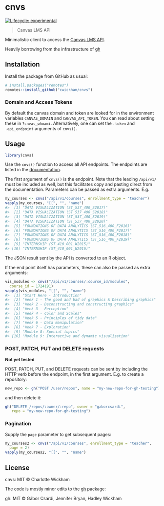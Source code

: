 
<!-- README.md is generated from README.Rmd. Please edit that file -->

# cnvs

<!-- badges: start -->

[![Lifecycle:
experimental](https://img.shields.io/badge/lifecycle-experimental-orange.svg)](https://www.tidyverse.org/lifecycle/#experimental)
<!-- badges: end -->

> Canvas LMS API

Minimalistic client to access the [Canvas LMS
API](https://canvas.instructure.com/doc/api/index.html).

Heavily borrowing from the infrastructure of
[gh](https://github.com/r-lib/gh)

## Installation

Install the package from GitHub as usual:

``` r
# install.packages("remotes")
remotes::install_github("cwickham/cnvs")
```

### Domain and Access Tokens

By default the canvas domain and token are looked for in the environment
variables `CANVAS_DOMAIN` and `CANVAS_API_TOKEN`. You can read about
setting these in `?cnvas_whoami`. Alternatively, one can set the
`.token` and `.api_endpoint` arguments of `cnvs()`.

## Usage

``` r
library(cnvs)
```

Use the `cnvs()` function to access all API endpoints. The endpoints are
listed in the
[documentation](https://canvas.instructure.com/doc/api/index.html).

The first argument of `cnvs()` is the endpoint. Note that the leading
`/api/v1/` must be included as well, but this facilitates copy and
pasting direct from the documentation. Parameters can be passed as extra
arguments. E.g.

``` r
my_courses <- cnvs("/api/v1/courses", enrollment_type = "teacher")
vapply(my_courses, "[[", "", "name")
#>  [1] "DATA VISUALIZATION (ST_537_400_S2017)"           
#>  [2] "DATA VISUALIZATION (ST_537_400_S2018)"           
#>  [3] "DATA VISUALIZATION (ST_537_400_S2019)"           
#>  [4] "DATA VISUALIZATION (ST_537_400_S2020)"           
#>  [5] "FOUNDATIONS OF DATA ANALYTICS (ST_516_400_F2016)"
#>  [6] "FOUNDATIONS OF DATA ANALYTICS (ST_516_400_F2017)"
#>  [7] "FOUNDATIONS OF DATA ANALYTICS (ST_516_400_F2018)"
#>  [8] "FOUNDATIONS OF DATA ANALYTICS (ST_516_400_F2019)"
#>  [9] "INTERNSHIP (ST_410_001_W2015)"                   
#> [10] "INTERNSHIP (ST_410_001_W2016)"
```

The JSON result sent by the API is converted to an R object.

If the end point itself has parameters, these can also be passed as
extra arguments:

``` r
vis_modules <- cnvs("/api/v1/courses/:course_id/modules", 
  course_id = 1724191)
vapply(vis_modules, "[[", "", "name")
#>  [1] "Start Here - Introduction"                                  
#>  [2] "Week 1 - The good and bad of graphics & Describing graphics"
#>  [3] "Week 2 - Deconstructing and constructing graphics"          
#>  [4] "Week 3 - Perception"                                        
#>  [5] "Week 4 - Color and Scales"                                  
#>  [6] "Week 5 - Principles of tidy data"                           
#>  [7] "Week 6 - Data manipulation"                                 
#>  [8] "Week 7 - Exploration"                                       
#>  [9] "Module 8: Special topics"                                   
#> [10] "Module 9: Interactive and dynamic visualization"
```

### POST, PATCH, PUT and DELETE requests

**Not yet tested**

POST, PATCH, PUT, and DELETE requests can be sent by including the HTTP
verb before the endpoint, in the first argument. E.g. to create a
repository:

``` r
new_repo <- gh("POST /user/repos", name = "my-new-repo-for-gh-testing")
```

and then delete it:

``` r
gh("DELETE /repos/:owner/:repo", owner = "gaborcsardi",
   repo = "my-new-repo-for-gh-testing")
```

### Pagination

Supply the `page` parameter to get subsequent pages:

``` r
my_courses2 <- cnvs("/api/v1/courses", enrollment_type = "teacher",
  page = 2)
vapply(my_courses2, "[[", "", "name")
```

## License

cnvs: MIT © Charlotte Wickham

The code is mostly minor edits to the [gh](https://github.com/r-lib/gh)
package:

gh: MIT © Gábor Csárdi, Jennifer Bryan, Hadley Wickham
